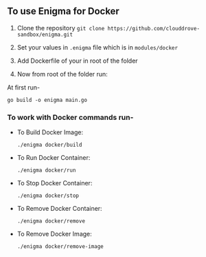 ## To use Enigma for Docker

1. Clone the repository
`git clone https://github.com/clouddrove-sandbox/enigma.git`

2. Set your values in `.enigma` file which is in `modules/docker`

3. Add Dockerfile of your in root of the folder

4. Now from root of the folder run:

At first run-
```
go build -o enigma main.go
```

### To work with Docker commands run-
- To Build Docker Image:
  ```
  ./enigma docker/build
  ```
- To Run Docker Container:
  ```
  ./enigma docker/run
  ```
- To Stop Docker Container:
  ```
  ./enigma docker/stop
  ```
- To Remove Docker Container:
  ```
  ./enigma docker/remove
  ```
- To Remove Docker Image:
  ```
  ./enigma docker/remove-image
  ```